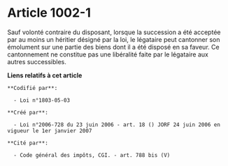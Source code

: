 # Article 1002-1

Sauf volonté contraire du disposant, lorsque la succession a été acceptée par au moins un héritier désigné par la loi, le
légataire peut cantonner son émolument sur une partie des biens dont il a été disposé en sa faveur. Ce cantonnement ne
constitue pas une libéralité faite par le légataire aux autres successibles.

**Liens relatifs à cet article**

	**Codifié par**:

	  - Loi n°1803-05-03

	**Créé par**:

	  - Loi n°2006-728 du 23 juin 2006 - art. 18 () JORF 24 juin 2006 en vigueur le 1er janvier 2007

	**Cité par**:

	  - Code général des impôts, CGI. - art. 788 bis (V)
